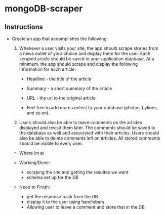 # mongoDB-scraper

## Instructions

* Create an app that accomplishes the following:

  1. Whenever a user visits your site, the app should scrape stories from a news outlet of your choice and display them for the user. Each scraped article should be saved to your application database. At a minimum, the app should scrape and display the following information for each article:

     * Headline - the title of the article

     * Summary - a short summary of the article

     * URL - the url to the original article

     * Feel free to add more content to your database (photos, bylines, and so on).

  2. Users should also be able to leave comments on the articles displayed and revisit them later. The comments should be saved to the database as well and associated with their articles. Users should also be able to delete comments left on articles. All stored comments should be visible to every user.



  * Where Im at

   * Working/Done: 
      * scraping the site and getting the resultes we want
      * schema set up for the DB

   * Need to Finish:
      * get the response back from the DB
      * display it to the user using handlebars
      * Allowing user to leave a comment and store that in the DB

